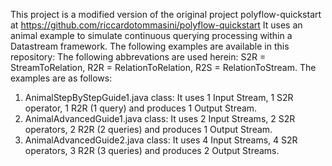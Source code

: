 This project is a modified version of the original project polyflow-quickstart at https://github.com/riccardotommasini/polyflow-quickstart
It uses an animal example to simulate continuous querying processing within a Datastream framework. The following examples are available in this repository:
The following abbrevations are used herein: S2R = StreamToRelation, R2R = RelationToRelation, R2S = RelationToStream. The examples are as follows:

1. AnimalStepByStepGuide1.java class: It uses 1 Input Stream, 1 S2R operator, 1 R2R (1 query) and produces 1 Output Stream.
2. AnimalAdvancedGuide1.java class: It uses 2 Input Streams, 2 S2R operators, 2 R2R (2 queries) and produces 1 Output Stream.
3. AnimalAdvancedGuide2.java class: It uses 4 Input Streams, 4 S2R operators, 3 R2R (3 queries) and produces 2 Output Streams.
